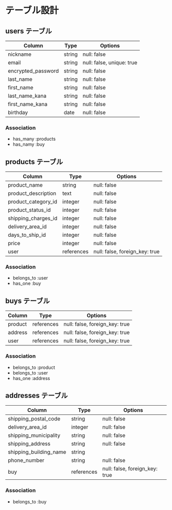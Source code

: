 # テーブル設計

## users テーブル

| Column                  | Type    | Options                  |
| ------------------------| ------- | ------------------------ |
| nickname                | string  | null: false              |
| email                   | string  | null: false, unique: true|
| encrypted_password      | string  | null: false              |
| last_name               | string  | null: false              |
| first_name              | string  | null: false              |
| last_name_kana          | string  | null: false              |
| first_name_kana         | string  | null: false              |
| birthday                | date    | null: false              |

### Association

- has_many :products
- has_namy :buy


## products テーブル

| Column                 | Type       | Options                        |
| ---------------------- | ---------- | ------------------------------ |
| product_name           | string     | null: false                    |
| product_description    | text       | null: false                    |
| product_category_id    | integer    | null: false                    |
| product_status_id      | integer    | null: false                    |
| shipping_charges_id    | integer    | null: false                    |
| delivery_area_id       | integer    | null: false                    |
| days_to_ship_id        | integer    | null: false                    |
| price                  | integer    | null: false                    |
| user                   | references | null: false, foreign_key: true |

### Association
- belongs_to :user
- has_one    :buy


## buys テーブル

| Column                 | Type       | Options                        |
| ---------------------- | ---------- | ------------------------------ |
| product                | references | null: false, foreign_key: true |
| address                | references | null: false, foreign_key: true |
| user                   | references | null: false, foreign_key: true |

### Association
- belongs_to :product
- belongs_to :user
- has_one    :address



## addresses テーブル

| Column                 | Type       | Options                        |
| ---------------------- | ---------- | ------------------------------ |
| shipping_postal_code   | string     | null: false                    |
| delivery_area_id       | integer    | null: false                    |
| shipping_municipality  | string     | null: false                    |
| shipping_address       | string     | null: false                    |
| shipping_building_name | string     |                                |
| phone_number           | string     | null: false                    |
| buy                    | references | null: false, foreign_key: true |

### Association
- belongs_to :buy
